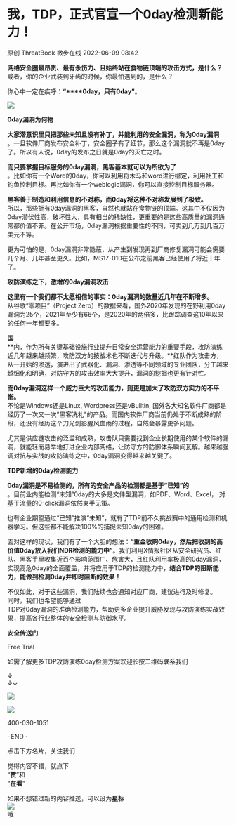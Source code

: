 #  我，TDP，正式官宣一个0day检测新能力！   
原创 ThreatBook  微步在线   2022-06-09 08:42  
  
**网络安全圈最昂贵、最有杀伤力、且始终站在食物链顶端的攻击方式，是什么？**  
或者，你的企业武装到牙齿的时候，你最怕遇到的，是什么？  
  
你心中一定在疾呼：**“****0day，只有0day”**。  
  
  
  
  
![](https://mmbiz.qpic.cn/mmbiz_jpg/Yv6ic9zgr5hTCTkwnVCicibodhT97H7Mgvpa0rsibfERk5sAbAdpmOjzuupwqJbwBPBlV4nKgmHHHuk3LM5QicxxtbQ/640?wx_fmt=jpeg "")  
  
  
  
**0day漏洞为何物**  
  
**大家潜意识里只把那些未知且没有补丁，并能利用的安全漏洞，称为0day漏洞**  
。一旦软件厂商发布安全补丁，安全圈子有了细节，那么这个漏洞就不再是0day了。所以有人说，0day的发布之日就是0day的灭亡之时。  
  
  
**而只要掌握目标服务的0day漏洞，黑客基本就可以为所欲为了**  
。比如你有一个Word的0day，你可以利用将木马和word进行绑定，利用社工和钓鱼控制目标。再比如你有一个weblogic漏洞，你可以直接控制目标服务器。  
  
  
**黑客善于制造和利用信息的不对称，而0day将这种不对称发展到了极致。**  
所以，那些拥有0day漏洞的黑客，自然也就站在食物链的顶端。这其中不仅因为0day潜伏性高，破坏性大，具有相当的稀缺性，更重要的是这些高质量的漏洞通常都价值不菲。在公开市场，0day漏洞根据重要性的不同，可卖到几万到几百万美元不等。  
  
  
更为可怕的是，0day漏洞非常隐蔽，从产生到发现再到厂商修复漏洞可能会需要几个月、几年甚至更久。比如，MS17-010在公布之前黑客已经使用了将近十年了。  
  
  
  
**攻防演练之下，激增的0day漏洞攻击**  
  
**这里有一个我们都不太愿相信的事实：0day漏洞的数量近几年在不断增多。**  
从谷歌“零项目”（Project Zero）的数据来看，国外2020年发现的在野利用0day漏洞为25个，2021年至少有66个，是2020年的两倍多，比跟踪调查这10年以来的任何一年都要多。  
  
  
**国**  
**内，作为所有关键基础设施行业提升日常安全运营能力的重要手段，攻防演练近几年越来越频繁，攻防双方的技战术也不断迭代与升级。**红队作为攻击方，从一开始的渗透，演进出了武器化、漏洞、渗透等不同领域的专业团队，分工越来越细化和明确，对防守方的攻击效率大大提升，漏洞的挖掘也更有针对性。  
  
  
**而0day漏洞这样一个威力巨大的攻击能力，则更是加大了攻防双方实力的不平衡。**  
不论是Windows还是Linux, Wordpress还是vBulltin, 国外各大知名软件厂商都是经历了一次又一次"黑客洗礼"的产品。而国内软件厂商当前仍处于不断成熟的阶段，还没有经历这个刀光剑影腥风血雨的过程，自然会暴露更多问题。  
  
  
  
尤其是供应链攻击的泛滥和成熟，攻击队只需要找到企业长期使用的某个软件的漏洞，就能轻而易举地打进企业内部网络，让防守方的防御体系瞬间瓦解。越来越强调对抗与实战的攻防演练之中，0day漏洞变得越来越关键了。  
  
  
  
**TDP新增的0day检测能力**  
  
**0day漏洞是不易检测的，所有的安全产品的检测都是基于“已知”的**  
。目前业内能检测“未知”0day的大多是文件型漏洞，如PDF、Word、Excel， 对基于流量的0-click漏洞依然束手无策。  
  
  
也有企业期望通过“已知”推演“未知”，就有了TDP前不久挑战赛中的通用检测和机器学习。但这些都不能解决100%的捕捉未知0day的困难。  
  
  
面对这样的现状，我们有了一个大胆的想法：**“重金收购0day，然后把收到的高价值0day放入我们NDR检测的能力中”**。我们利用X情报社区从安全研究员、红队、黑客手里收集近百个影响范围广、危害大，且红队利用率极高的0day漏洞，实现高危0day的全面覆盖，并将应用于TDP的检测能力中，**结合TDP的阻断能力，能做到检测0day并即时阻断的效果！**  
  
  
不仅如此，对于这些漏洞，我们陆续也会通知对应厂商，建议进行及时修复。  
同时，我们也希望能够通过  
TDP对0day漏洞的准确检测能力，帮助更多企业提升威胁发现与攻防演练实战效果，提高各行业整体的安全检测与防御水平。  
  
  
  
**安全传送门**  
  
  
Free Trial  
  
如需了解更多TDP攻防演练0day检测方案欢迎长按二维码联系我们  
  
↓  
↓↓  
  
![](https://mmbiz.qpic.cn/mmbiz_png/Yv6ic9zgr5hTCTkwnVCicibodhT97H7Mgvpyx2yPr5KGJLTWMJhpoYeGa4sAj7yEzOTUH47318pVMl9dKwRlhehFw/640?wx_fmt=png "")  
  
![](https://mmbiz.qpic.cn/mmbiz_png/Yv6ic9zgr5hTIdM9koHZFkrtYe5WU5rHxSDicbiaNFjEBAs1rojKGviaJGjOGd9KwKzN4aSpnNZDA5UWpY2E0JAnNg/640?wx_fmt=png "")  
  
400-030-1051  
  
  
  
· END ·  
  
  
点击下方名片，关注我们  
  
觉得内容不错，就点下  
“**赞**”和  
“**在看**”  
  
如果不想错过新的内容推送，可以设为**星标**  
![](https://mmbiz.qpic.cn/mmbiz_png/Yv6ic9zgr5hTYyCkc91euAiaGULJSbiaHricFHs2dd2sib20WTJKwHYD90Jia9HCKxnmJUwnkicGU7rVP3EYCVh3dMnng/640?wx_fmt=png "")  
哦  
  
